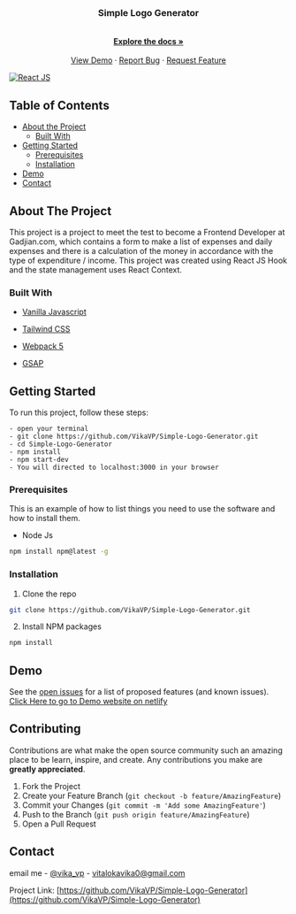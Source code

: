 <br />
<p align="center">

  <h3 align="center">Simple Logo Generator</h3>

  <p align="center">
    <br />
    <a href="https://github.com/VikaVP/Simple-Logo-Generator"><strong>Explore the docs »</strong></a>
    <br />
    <br />
    <a href="https://simple-logo-generator-vikavp.netlify.app/">View Demo</a>
    ·
    <a href="https://github.com/VikaVP/Simple-Logo-Generator/issues">Report Bug</a>
    ·
    <a href="https://github.com/VikaVP/Simple-Logo-Generator/issues">Request Feature</a>
  </p>
</p>


[![React JS](https://upload.wikimedia.org/wikipedia/commons/thumb/9/99/Unofficial_JavaScript_logo_2.svg/480px-Unofficial_JavaScript_logo_2.svg.png)](https://www.javascript.com/)

<!-- TABLE OF CONTENTS -->

## Table of Contents

- [About the Project](#about-the-project)
  - [Built With](#built-with)
- [Getting Started](#getting-started)
  - [Prerequisites](#prerequisites)
  - [Installation](#installation)
- [Demo](#demo)
- [Contact](#contact)

<!-- ABOUT THE PROJECT -->

## About The Project

This project is a project to meet the test to become a Frontend Developer at Gadjian.com, which contains a form to make a list of expenses and daily expenses and there is a calculation of the money in accordance with the type of expenditure / income. This project was created using React JS Hook and the state management uses React Context.

### Built With

- [Vanilla Javascript](https://reactjs.org/docs/getting-started.html)
- [Tailwind CSS](https://react-bootstrap.github.io/)
- [Webpack 5](https://reactjs.org/docs/hooks-intro.html)
- [GSAP](https://reactjs.org/docs/context.html)
 
  <!-- GETTING STARTED -->

## Getting Started

To run this project, follow these steps:

```
- open your terminal
- git clone https://github.com/VikaVP/Simple-Logo-Generator.git
- cd Simple-Logo-Generator
- npm install
- npm start-dev
- You will directed to localhost:3000 in your browser
```

### Prerequisites

This is an example of how to list things you need to use the software and how to install them.

- Node Js

```sh
npm install npm@latest -g
```

### Installation

1. Clone the repo

```sh
git clone https://github.com/VikaVP/Simple-Logo-Generator.git
```

2. Install NPM packages

```sh
npm install
```

<!-- DEM0 -->

## Demo

See the [open issues](https://github.com/VikaVP/Simple-Logo-Generator/issues) for a list of proposed features (and known issues).
[Click Here to go to Demo website on netlify](https://simple-logo-generator-vikavp.netlify.app/)

<!-- CONTRIBUTING -->

## Contributing

Contributions are what make the open source community such an amazing place to be learn, inspire, and create. Any contributions you make are **greatly appreciated**.

1. Fork the Project
2. Create your Feature Branch (`git checkout -b feature/AmazingFeature`)
3. Commit your Changes (`git commit -m 'Add some AmazingFeature'`)
4. Push to the Branch (`git push origin feature/AmazingFeature`)
5. Open a Pull Request

<!-- CONTACT -->

## Contact

email me - [@vika_vp](vitalokavika0@gmail.com) - vitalokavika0@gmail.com

Project Link: [https://github.com/VikaVP/Simple-Logo-Generator](https://github.com/VikaVP/Simple-Logo-Generator)
